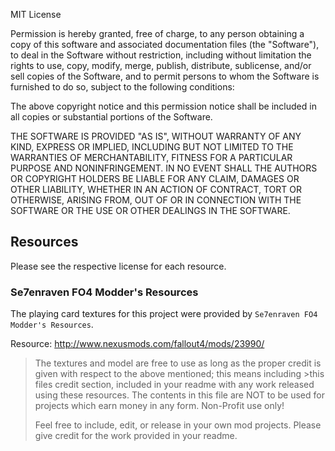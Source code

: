 MIT License

Permission is hereby granted, free of charge, to any person obtaining a copy
of this software and associated documentation files (the "Software"), to deal
in the Software without restriction, including without limitation the rights
to use, copy, modify, merge, publish, distribute, sublicense, and/or sell
copies of the Software, and to permit persons to whom the Software is
furnished to do so, subject to the following conditions:

The above copyright notice and this permission notice shall be included in all
copies or substantial portions of the Software.

THE SOFTWARE IS PROVIDED "AS IS", WITHOUT WARRANTY OF ANY KIND, EXPRESS OR
IMPLIED, INCLUDING BUT NOT LIMITED TO THE WARRANTIES OF MERCHANTABILITY,
FITNESS FOR A PARTICULAR PURPOSE AND NONINFRINGEMENT. IN NO EVENT SHALL THE
AUTHORS OR COPYRIGHT HOLDERS BE LIABLE FOR ANY CLAIM, DAMAGES OR OTHER
LIABILITY, WHETHER IN AN ACTION OF CONTRACT, TORT OR OTHERWISE, ARISING FROM,
OUT OF OR IN CONNECTION WITH THE SOFTWARE OR THE USE OR OTHER DEALINGS IN THE
SOFTWARE.

## Resources
Please see the respective license for each resource.

### Se7enraven FO4 Modder's Resources
The playing card textures for this project were provided by `Se7enraven FO4 Modder's Resources`.

Resource: http://www.nexusmods.com/fallout4/mods/23990/
>The textures and model are free to use as long as the proper credit is given with respect to the above mentioned; this means including >this files credit section, included in your readme with any work released using these resources. The contents in this file are NOT to be used for projects which earn money in any form. Non-Profit use only!
>
>Feel free to include, edit, or release in your own mod projects. Please give credit for the work provided in your readme.
